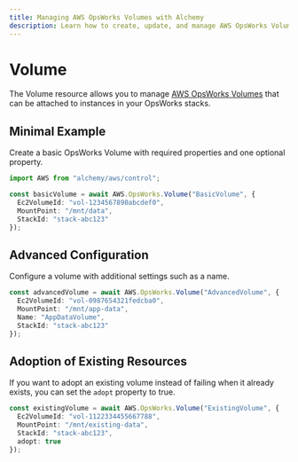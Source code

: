 ```yaml
---
title: Managing AWS OpsWorks Volumes with Alchemy
description: Learn how to create, update, and manage AWS OpsWorks Volumes using Alchemy Cloud Control.
---
```


# Volume

The Volume resource allows you to manage [AWS OpsWorks Volumes](https://docs.aws.amazon.com/opsworks/latest/userguide/) that can be attached to instances in your OpsWorks stacks.

## Minimal Example

Create a basic OpsWorks Volume with required properties and one optional property.

```ts
import AWS from "alchemy/aws/control";

const basicVolume = await AWS.OpsWorks.Volume("BasicVolume", {
  Ec2VolumeId: "vol-1234567890abcdef0",
  MountPoint: "/mnt/data",
  StackId: "stack-abc123"
});
```

## Advanced Configuration

Configure a volume with additional settings such as a name.

```ts
const advancedVolume = await AWS.OpsWorks.Volume("AdvancedVolume", {
  Ec2VolumeId: "vol-0987654321fedcba0",
  MountPoint: "/mnt/app-data",
  Name: "AppDataVolume",
  StackId: "stack-abc123"
});
```

## Adoption of Existing Resources

If you want to adopt an existing volume instead of failing when it already exists, you can set the `adopt` property to true.

```ts
const existingVolume = await AWS.OpsWorks.Volume("ExistingVolume", {
  Ec2VolumeId: "vol-1122334455667788",
  MountPoint: "/mnt/existing-data",
  StackId: "stack-abc123",
  adopt: true
});
```